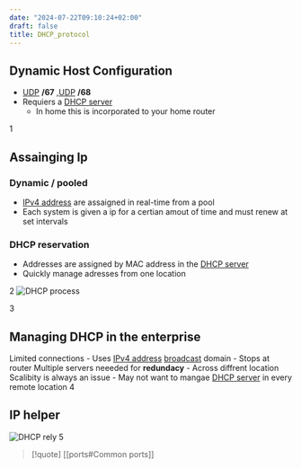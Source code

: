 ```yaml
---
date: "2024-07-22T09:10:24+02:00"
draft: false
title: DHCP_protocol
---
```


## Dynamic Host Configuration

-   [UDP](/Notes/posts/for_later/UDP) **/67**
    ,[UDP](/Notes/posts/for_later/UDP) **/68**
-   Requiers a [DHCP server](/Notes/posts/Network/Phisicall/DHCP_server)
    -   In home this is incorporated to your home router

1
## Assainging Ip

### Dynamic / pooled

-   [IPv4
    address](/Notes/posts/Network/basic_network_connections/IPv4_address)
    are assaigned in real-time from a pool
-   Each system is given a ip for a certian amout of time and must renew
    at set intervals

### DHCP reservation

-   Addresses are assigned by MAC address in the [DHCP
    server](/Notes/posts/Network/Phisicall/DHCP_server)  
-   Quickly manage adresses from one location

2
![DHCP process](/Notes/posts/DHCP_process)

3
## Managing DHCP in the enterprise

Limited connections - Uses [IPv4
address](/Notes/posts/Network/basic_network_connections/IPv4_address)
[broadcast](/Notes/posts/for_later/broadcast) domain - Stops at router
Multiple servers neeeded for **redundacy** - Across diffrent location
Scalibity is always an issue - May not want to mangae [DHCP
server](/Notes/posts/Network/Phisicall/DHCP_server) in every remote
location
4

## IP helper

![DHCP rely](/Notes/posts/DHCP_rely)
5

> \[!quote\] \[\[ports#Common ports\]\]
